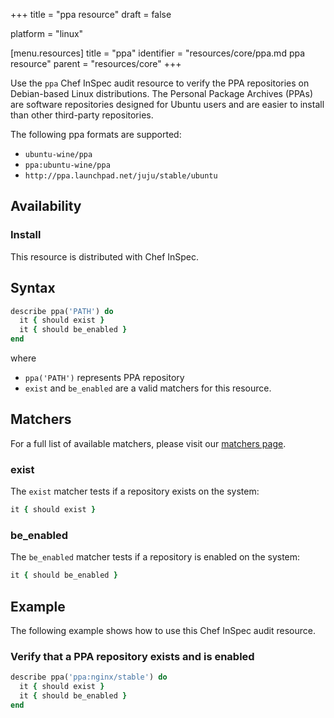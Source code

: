 +++
title = "ppa resource"
draft = false

platform = "linux"

[menu.resources]
    title = "ppa"
    identifier = "resources/core/ppa.md ppa resource"
    parent = "resources/core"
+++

Use the `ppa` Chef InSpec audit resource to verify the PPA repositories on Debian-based Linux distributions. The Personal Package Archives (PPAs) are software repositories designed for Ubuntu users and are easier to install than other third-party repositories.

The following ppa formats are supported:

- `ubuntu-wine/ppa`
- `ppa:ubuntu-wine/ppa`
- `http://ppa.launchpad.net/juju/stable/ubuntu`

## Availability

### Install

This resource is distributed with Chef InSpec.

## Syntax

```ruby
describe ppa('PATH') do
  it { should exist }
  it { should be_enabled }
end
```
where

- `ppa('PATH')` represents PPA repository
- `exist` and `be_enabled` are a valid matchers for this resource.

## Matchers

For a full list of available matchers, please visit our [matchers page](https://docs.chef.io/inspec/matchers/).

### exist

The `exist` matcher tests if a repository exists on the system:

```ruby
it { should exist }
```

### be_enabled

The `be_enabled` matcher tests if a repository is enabled on the system:

```ruby
it { should be_enabled }
```

## Example

The following example shows how to use this Chef InSpec audit resource.

### Verify that a PPA repository exists and is enabled

```ruby
describe ppa('ppa:nginx/stable') do
  it { should exist }
  it { should be_enabled }
end
```
